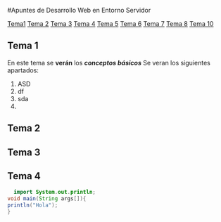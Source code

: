 #Apuntes de Desarrollo Web en Entorno Servidor

[Tema1](Tema1/README.md)
[Tema 2](Tema2/README.md)
[Tema 3](Tema3/README.md)
[Tema 4](Tema4/README.md)
[Tema 5](Tema5/README.md)
[Tema 6](Tema6/README.md)
[Tema 7](Tema7/README.md)
[Tema 8](Tema8/README.md)
[Tema 10](Tema9/README.md)



## Tema 1
En este tema se **verán** los ***conceptos básicos***
Se veran los siguientes apartados:
1. ASD
2. df
 1. sda
 2. 

## Tema 2
## Tema 3
## Tema 4

```java
  import System.out.println;
void main(String args[]){
println("Hola");
}
